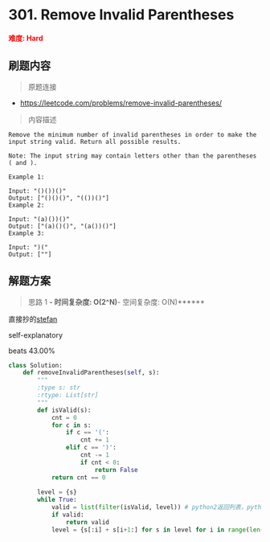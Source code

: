# 301. Remove Invalid Parentheses

**<font color=red>难度: Hard</font>**

## 刷题内容

> 原题连接

* https://leetcode.com/problems/remove-invalid-parentheses/

> 内容描述

```
Remove the minimum number of invalid parentheses in order to make the input string valid. Return all possible results.

Note: The input string may contain letters other than the parentheses ( and ).

Example 1:

Input: "()())()"
Output: ["()()()", "(())()"]
Example 2:

Input: "(a)())()"
Output: ["(a)()()", "(a())()"]
Example 3:

Input: ")("
Output: [""]
```

## 解题方案

> 思路 1
******- 时间复杂度: O(2^N)******- 空间复杂度: O(N)******



直接抄的[stefan](https://leetcode.com/problems/remove-invalid-parentheses/discuss/75028/Short-Python-BFS)

self-explanatory

beats 43.00%

```python
class Solution:
    def removeInvalidParentheses(self, s):
        """
        :type s: str
        :rtype: List[str]
        """
        def isValid(s):
            cnt = 0
            for c in s:
                if c == '(':
                    cnt += 1
                elif c == ')':
                    cnt -= 1
                    if cnt < 0:
                        return False
            return cnt == 0
        
        level = {s}
        while True:
            valid = list(filter(isValid, level)) # python2返回列表，python3返回filter类
            if valid:
                return valid
            level = {s[:i] + s[i+1:] for s in level for i in range(len(s))}
```
